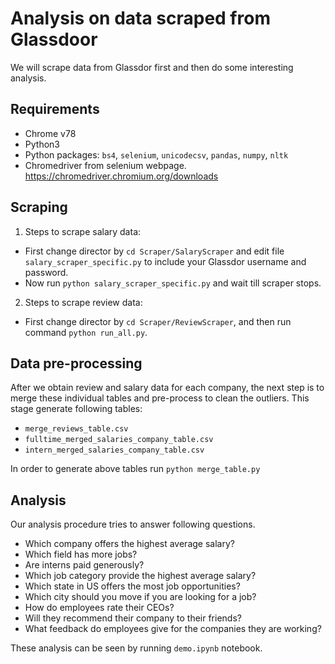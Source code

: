 # Analysis on data scraped from Glassdoor
We will scrape data from Glassdor first and then do some interesting analysis.

## Requirements
* Chrome v78
* Python3
* Python packages: ``bs4``, ``selenium``, ``unicodecsv``, ``pandas``, ``numpy``, ``nltk``
* Chromedriver from selenium webpage. https://chromedriver.chromium.org/downloads

## Scraping
1. Steps to scrape salary data:
  * First change director by ``cd Scraper/SalaryScraper`` and edit file ``salary_scraper_specific.py`` to include your Glassdor username and password.
  * Now run ``python salary_scraper_specific.py`` and wait till scraper stops.
2. Steps to scrape review data:
 * First change director by ``cd Scraper/ReviewScraper``, and then run command `python run_all.py`.

## Data pre-processing
After we obtain review and salary data for each company, the next step is to merge these individual tables and pre-process to clean the outliers. This stage generate following tables:
* ``merge_reviews_table.csv``
* ``fulltime_merged_salaries_company_table.csv``
* ``intern_merged_salaries_company_table.csv``

In order to generate above tables run ``python merge_table.py``

## Analysis
Our analysis procedure tries to answer following questions.
* Which company offers the highest average salary?
* Which field has more jobs?
* Are interns paid generously?
* Which job category provide the highest average salary?
* Which state in US offers the most job opportunities?
* Which city should you move if you are looking for a job?
* How do employees rate their CEOs?
* Will they recommend their company to their friends?
* What feedback do employees give for the companies they are working?

These analysis can be seen by running ``demo.ipynb`` notebook.
